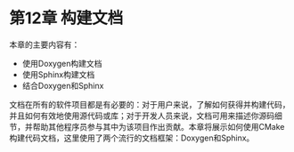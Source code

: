 # 第12章 构建文档

本章的主要内容有：

* 使用Doxygen构建文档
* 使用Sphinx构建文档
* 结合Doxygen和Sphinx

文档在所有的软件项目都是有必要的：对于用户来说，了解如何获得并构建代码，并且如何有效地使用源代码或库；对于开发人员来说，文档可用来描述你源码细节，并帮助其他程序员参与其中为该项目作出贡献。本章将展示如何使用CMake构建代码文档，这里使用了两个流行的文档框架：Doxygen和Sphinx。

